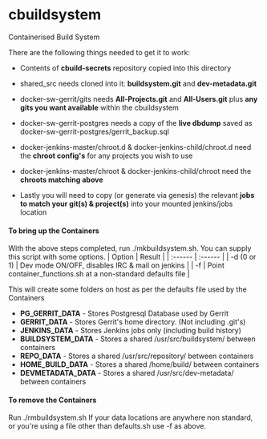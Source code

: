 # cbuildsystem
Containerised Build System

There are the following things needed to get it to work:
    
* Contents of **cbuild-secrets** repository copied into this directory

* shared_src needs cloned into it: **buildsystem.git** and **dev-metadata.git**

* docker-sw-gerrit/gits needs **All-Projects.git** and **All-Users.git** plus **any gits you want available** within the cbuildsystem

* docker-sw-gerrit-postgres needs a copy of the **live dbdump** saved as docker-sw-gerrit-postgres/gerrit_backup.sql

* docker-jenkins-master/chroot.d & docker-jenkins-child/chroot.d need the **chroot config's** for any projects you wish to use

* docker-jenkins-master/chroot & docker-jenkins-child/chroot need the **chroots matching above**

* Lastly you will need to copy (or generate via genesis) the relevant **jobs to match your git(s) & project(s)** into your mounted jenkins/jobs location

#### To bring up the Containers 
With the above steps completed, run ./mkbuildsystem.sh.
You can supply this script with some options.
| Option | Result |
| :------ | :------ |
| -d (0 or 1) | Dev mode ON/OFF, disables IRC & mail on jenkins |
| -f <defaults file> | Point container_functions.sh at a non-standard defaults file |

This will create some folders on host as per the defaults file used by the Containers

* **PG_GERRIT_DATA** - Stores Postgresql Database used by Gerrit
* **GERRIT_DATA** - Stores Gerrit's home directory. (Not including .git's)
* **JENKINS_DATA** - Stores Jenkins jobs only (including build history)
* **BUILDSYSTEM_DATA** - Stores a shared /usr/src/buildsystem/ between containers
* **REPO_DATA** - Stores a shared /usr/src/repository/ between containers
* **HOME_BUILD_DATA** - Stores a shared /home/build/ between containers
* **DEVMETADATA_DATA** - Stores a shared /usr/src/dev-metadata/ between containers

#### To remove the Containers
Run ./rmbuildsystem.sh
If your data locations are anywhere non standard, or you're using a file other than defaults.sh use -f <file to use> as above.
